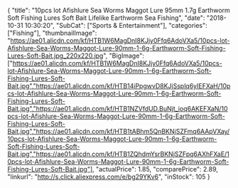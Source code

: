 {
	"title": "10pcs lot Afishlure Sea Worms Maggot Lure 95mm 1.7g Earthworm Soft Fishing Lures Soft Bait Lifelike Earthworm Sea Fishing",
	"date": "2018-10-31 10:30:20",
	"SubCat": ["Sports & Entertainment"],
	"categories": ["Fishing"],
	"thumbnailImage": "https://ae01.alicdn.com/kf/HTB1W6MagDnI8KJjy0Ffq6AdoVXa5/10pcs-lot-Afishlure-Sea-Worms-Maggot-Lure-90mm-1-6g-Earthworm-Soft-Fishing-Lures-Soft-Bait.jpg_220x220.jpg",
	"BigImage": ["https://ae01.alicdn.com/kf/HTB1W6MagDnI8KJjy0Ffq6AdoVXa5/10pcs-lot-Afishlure-Sea-Worms-Maggot-Lure-90mm-1-6g-Earthworm-Soft-Fishing-Lures-Soft-Bait.jpg","https://ae01.alicdn.com/kf/HTB14iPpgwvD8KJjSsplq6yIEFXaH/10pcs-lot-Afishlure-Sea-Worms-Maggot-Lure-90mm-1-6g-Earthworm-Soft-Fishing-Lures-Soft-Bait.jpg","https://ae01.alicdn.com/kf/HTB1NZVfdUD.BuNjt_ioq6AKEFXaN/10pcs-lot-Afishlure-Sea-Worms-Maggot-Lure-90mm-1-6g-Earthworm-Soft-Fishing-Lures-Soft-Bait.jpg","https://ae01.alicdn.com/kf/HTB1tABhm5QnBKNjSZFmq6AApVXay/10pcs-lot-Afishlure-Sea-Worms-Maggot-Lure-90mm-1-6g-Earthworm-Soft-Fishing-Lures-Soft-Bait.jpg","https://ae01.alicdn.com/kf/HTB1ZQhdmYsrBKNjSZFpq6AXhFXaE/10pcs-lot-Afishlure-Sea-Worms-Maggot-Lure-90mm-1-6g-Earthworm-Soft-Fishing-Lures-Soft-Bait.jpg"],
	"actualPrice": 1.85,
	"comparePrice": 2.89,
	"linkurl": "http://s.click.aliexpress.com/e/bg29YKv6",
	"inStock": 105
}
